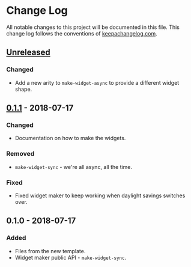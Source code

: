 # Change Log
All notable changes to this project will be documented in this file. This change log follows the conventions of [keepachangelog.com](http://keepachangelog.com/).

## [Unreleased]
### Changed
- Add a new arity to `make-widget-async` to provide a different widget shape.

## [0.1.1] - 2018-07-17
### Changed
- Documentation on how to make the widgets.

### Removed
- `make-widget-sync` - we're all async, all the time.

### Fixed
- Fixed widget maker to keep working when daylight savings switches over.

## 0.1.0 - 2018-07-17
### Added
- Files from the new template.
- Widget maker public API - `make-widget-sync`.

[Unreleased]: https://github.com/your-name/clj-datavec/compare/0.1.1...HEAD
[0.1.1]: https://github.com/your-name/clj-datavec/compare/0.1.0...0.1.1
